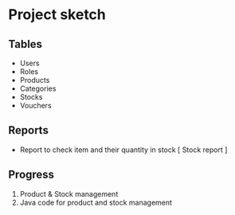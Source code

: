 # Project sketch

## Tables

- Users
- Roles
- Products
- Categories
- Stocks
- Vouchers

## Reports
- Report to check item and their quantity in stock [ Stock report ]




## Progress

1. Product & Stock management
2. Java code for product and stock management
